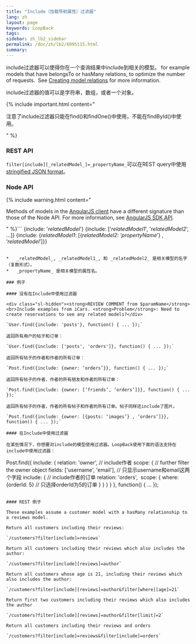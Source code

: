 ```yaml
---
title: "Include（加载导航属性）过滤器"
lang: zh
layout: page
keywords: LoopBack
tags:
sidebar: zh_lb2_sidebar
permalink: /doc/zh/lb2/6095115.html
summary:
---
```




include过滤器可以使得你在一个查询结果中include到相关的模型。 for example models that have belongsTo or hasMany relations, to optimize the number of requests.  See [Creating model relations](/doc/{{page.lang}}/lb2/Creating-model-relations.html) for more information.

include过滤器的值可以是字符串，数组，或者一个对象。

{% include important.html content="

注意了include过滤器只能在find()和findOne()中使用，不能在findById()中使用。

" %}

### **REST API**

`filter[include][_relatedModel_]=_propertyName_`可以在REST query中使用[stringified JSON format](/doc/{{page.lang}}/lb2/Querying-data.html#Queryingdata-UsingstringifiedJSONinRESTqueries)。

### Node API

{% include warning.html content="

Methods of models in the [AngularJS client](https://docs.strongloop.com/display/zh/AngularJS+JavaScript+SDK) have a different signature than those of the Node API. For more information, see [AngularJS SDK API](http://apidocs.strongloop.com/loopback-sdk-angular/).

" %}```
{include: '_relatedModel_'}
{include: ['_relatedModel1_', '_relatedModel2_', ...]}
{include: {_relatedModel1_: [{_relatedModel2_: ‘_propertyName_’} , ‘_relatedModel_’]}}
```Where:

*   _relatedModel_, _relatedModel1_, 和 _relatedModel2_ 是相关模型的名字（复数形式）。
*   _propertyName_ 是相关模型的属性名。

### 例子

#### 没有在Include中使用过滤器

<div class="sl-hidden"><strong>REVIEW COMMENT from $paramName</strong><br>Include examples from iCars. <strong>Problem</strong>: Need to create reservations to see any related models?</div>

`User.find({include: 'posts'}, function() { ... });`

返回所有用户的帖子和订单：

`User.find({include: ['posts', 'orders']}, function() { ... });`

返回所有帖子的作者和作者的所有订单：

`Post.find({include: {owner: ‘orders’}}, function() { ... });`

返回所有帖子的作者，作者的所有朋友和作者的所有订单：

`Post.find({include: {owner: [‘friends’, ‘orders’]}}, function() { ... });`

返回所有帖子的作者，作者的所有帖子和作者的所有订单。帖子同样还include了图片。

`Post.find({include: {owner: [{posts: ‘images’} , ‘orders’]}}, function() { ... });`

#### 在Include中使用过滤器

在某些情况下，你想要对include的模型使用过滤器。LoopBack使用下面的语法支持在include中使用过滤器：

```
Post.find({
  include: {
    relation: 'owner', // include作者
    scope: { // further filter the owner object
      fields: ['username', 'email'], // 只显示username和email这两个字段
      include: { // include作者的订单
        relation: 'orders', 
        scope: {
          where: {orderId: 5} // 只选择orderId为5的订单
        }
      }
    }
  }
}, function() { ... });
```

#### REST 例子

These examples assume a customer model with a hasMany relationship to a reviews model. 

Return all customers including their reviews:

`/customers?filter[include]=reviews`

Return all customers including their reviews which also includes the author:

`/customers?filter[include][reviews]=author`

Return all customers whose age is 21, including their reviews which also includes the author:

`/customers?filter[include][reviews]=author&filter[where][age]=21`

Return first two customers including their reviews which also includes the author

`/customers?filter[include][reviews]=author&filter[limit]=2`

Return all customers including their reviews and orders

`/customers?filter[include]=reviews&filter[include]=orders`
